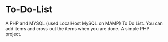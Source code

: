 # To-Do-List
A PHP and MYSQL (used LocalHost MySQL on MAMP) To Do List. You can add items and cross out the items when you are done. A simple PHP project.
